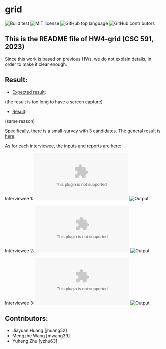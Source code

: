 # grid

![Build test](https://img.shields.io/github/actions/workflow/status/yzhu27/grid/test.yml)
![MIT license](https://img.shields.io/github/license/yzhu27/grid)
![GitHub top language](https://img.shields.io/github/languages/top/yzhu27/grid)
![GitHub contributors](https://img.shields.io/github/contributors/yzhu27/grid)

## This is the README file of HW4-grid (CSC 591, 2023)
Since this work is based on previous HWs, we do not explain details, in order to make it clear enough.

## Result:
* [Expected result](https://github.com/timm/tested/blob/main/etc/out/grid.out):

(the result is too long to have a screen capture)

* [Result](https://github.com/yzhu27/grid/blob/main/etc/out/grid.out):

(same reason)

Specifically, there is a small-survey with 3 candidates. The general result is [here](https://github.com/yzhu27/grid/blob/main/repgrid_essay.md):

As for each interviewee, the inputs and reports are here:

Interviewee 1:
![Questionnaire](https://github.com/yzhu27/grid/blob/main/etc/data/interviewee1.csv)
![Output](https://github.com/yzhu27/grid/blob/main/etc/out/interviewee1.out)

Interviewee 2:
![Questionnaire](https://github.com/yzhu27/grid/blob/main/etc/data/interviewee2.csv)
![Output](https://github.com/yzhu27/grid/blob/main/etc/out/interviewee2.out)

Interviewee 3:
![Questionnaire](https://github.com/yzhu27/grid/blob/main/etc/data/interviewee3.csv)
![Output](https://github.com/yzhu27/grid/blob/main/etc/out/interviewee3.out)


## Contributors:
* Jiayuan Huang [jhuang52]
* Mengzhe Wang [mwang39]
* Yuheng Zhu [yzhu63]
